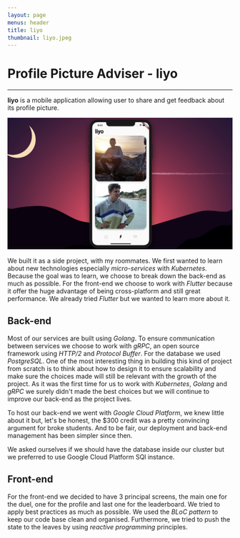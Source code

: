 ```yaml
---
layout: page
menus: header
title: liyo
thumbnail: liyo.jpeg
---
```

Profile Picture Adviser - liyo
======
***

**liyo** is a mobile application allowing user to share and get feedback about its profile picture.

![post-picture](/assets/img/posts/liyo.jpeg)

We built it as a side project, with my roommates. We first wanted to learn about new technologies especially *micro-services* with *Kubernetes*. Because the goal was to learn, we choose to break down the back-end as much as possible. For the front-end we choose to work with *Flutter* because it offer the huge advantage of being cross-platform and still great performance. We already tried *Flutter* but we wanted to learn more about it.

## Back-end

Most of our services are built using *Golang*. To ensure communication between services we choose to work with *gRPC*, an open source framework using *HTTP/2* and *Protocol Buffer*. For the database we used *PostgreSQL*. One of the most interesting thing in building this kind of project from scratch is to think about how to design it to ensure scalability and make sure the choices made will still be relevant with the growth of the project. As it was the first time for us to work with *Kubernetes*, *Golang* and *gRPC* we surely didn't made the best choices but we will continue to improve our back-end as the project lives.

To host our back-end we went with *Google Cloud Platform*, we knew little about it but, let's be honest, the $300 credit was a pretty convincing argument for broke students. And to be fair, our deployment and back-end management has been simpler since then. 

We asked ourselves if we should have the database inside our cluster but we preferred to use Google Cloud Platform SQl instance.
## Front-end

For the front-end we decided to have 3 principal screens, the main one for the duel, one for the profile and last one for the leaderboard. We tried to apply best practices as much as possible. We used the *BLoC pattern* to keep our code base clean and organised. Furthermore, we tried to push the state to the leaves by using *reactive programming* principles.